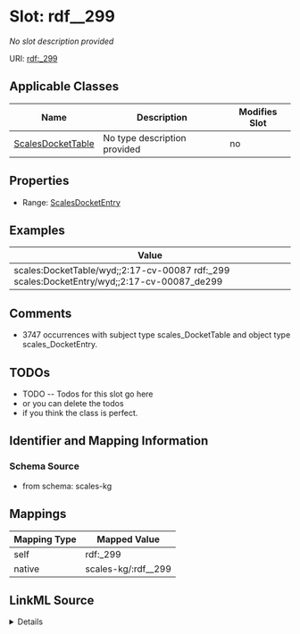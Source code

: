 

# Slot: rdf__299


_No slot description provided_





URI: [rdf:_299](http://www.w3.org/1999/02/22-rdf-syntax-ns#_299)



<!-- no inheritance hierarchy -->





## Applicable Classes

| Name | Description | Modifies Slot |
| --- | --- | --- |
| [ScalesDocketTable](../classes/ScalesDocketTable.md) | No type description provided |  no  |







## Properties

* Range: [ScalesDocketEntry](../classes/ScalesDocketEntry.md)






## Examples

| Value |
| --- |
| scales:DocketTable/wyd;;2:17-cv-00087 rdf:_299 scales:DocketEntry/wyd;;2:17-cv-00087_de299 |

## Comments

* 3747 occurrences with subject type scales_DocketTable and object type scales_DocketEntry.

## TODOs

* TODO -- Todos for this slot go here
* or you can delete the todos
* if you think the class is perfect.

## Identifier and Mapping Information







### Schema Source


* from schema: scales-kg




## Mappings

| Mapping Type | Mapped Value |
| ---  | ---  |
| self | rdf:_299 |
| native | scales-kg/:rdf__299 |




## LinkML Source

<details>
```yaml
name: rdf__299
description: No slot description provided
todos:
- TODO -- Todos for this slot go here
- or you can delete the todos
- if you think the class is perfect.
comments:
- 3747 occurrences with subject type scales_DocketTable and object type scales_DocketEntry.
examples:
- value: scales:DocketTable/wyd;;2:17-cv-00087 rdf:_299 scales:DocketEntry/wyd;;2:17-cv-00087_de299
from_schema: scales-kg
rank: 1000
slot_uri: rdf:_299
alias: rdf__299
domain_of:
- scales_DocketTable
range: scales_DocketEntry

```
</details>